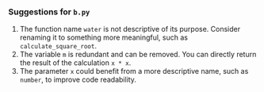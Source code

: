 ### Suggestions for `b.py`

1. The function name `water` is not descriptive of its purpose. Consider renaming it to something more meaningful, such as `calculate_square_root`.  
2. The variable `m` is redundant and can be removed. You can directly return the result of the calculation `x * x`.  
3. The parameter `x` could benefit from a more descriptive name, such as `number`, to improve code readability.

